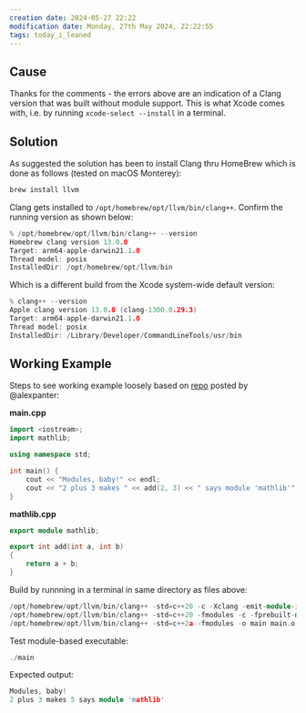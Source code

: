 ```yaml
---
creation date: 2024-05-27 22:22
modification date: Monday, 27th May 2024, 22:22:55
tags: today_i_leaned
---
```

## Cause

Thanks for the comments - the errors above are an indication of a Clang version that was built without module support. This is what Xcode comes with, i.e. by running `xcode-select --install` in a terminal.

## Solution

As suggested the solution has been to install Clang thru HomeBrew which is done as follows (tested on macOS Monterey):

```cpp
brew install llvm
```

Clang gets installed to `/opt/homebrew/opt/llvm/bin/clang++`. Confirm the running version as shown below:

```cpp
% /opt/homebrew/opt/llvm/bin/clang++ --version
Homebrew clang version 13.0.0
Target: arm64-apple-darwin21.1.0
Thread model: posix
InstalledDir: /opt/homebrew/opt/llvm/bin
```

Which is a different build from the Xcode system-wide default version:

```cpp
% clang++ --version
Apple clang version 13.0.0 (clang-1300.0.29.3)
Target: arm64-apple-darwin21.1.0
Thread model: posix
InstalledDir: /Library/Developer/CommandLineTools/usr/bin
```

## Working Example

Steps to see working example loosely based on [repo](https://github.com/alexpanter/modules_testing) posted by @alexpanter:

**main.cpp**

```cpp
import <iostream>;
import mathlib;

using namespace std;

int main() {
    cout << "Modules, baby!" << endl;
    cout << "2 plus 3 makes " << add(2, 3) << " says module 'mathlib'" << endl;
}
```

**mathlib.cpp**

```cpp
export module mathlib;

export int add(int a, int b)
{
    return a + b;
}
```

Build by runnning in a terminal in same directory as files above:

```cpp
/opt/homebrew/opt/llvm/bin/clang++ -std=c++20 -c -Xclang -emit-module-interface mathlib.cpp -o mathlib.pcm
/opt/homebrew/opt/llvm/bin/clang++ -std=c++20 -fmodules -c -fprebuilt-module-path=. main.cpp -o main.o
/opt/homebrew/opt/llvm/bin/clang++ -std=c++2a -fmodules -o main main.o *.pcm
```

Test module-based executable:

```cpp
./main
```

Expected output:

```cpp
Modules, baby!
2 plus 3 makes 5 says module 'mathlib'
```
